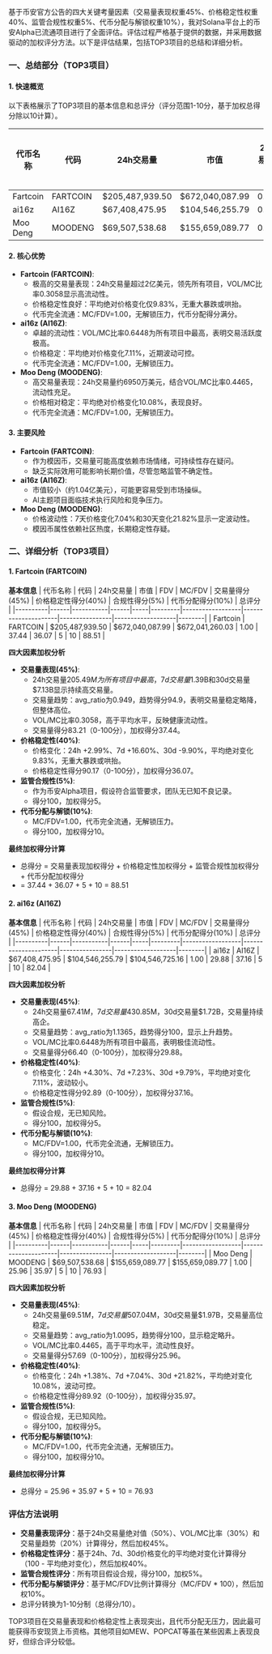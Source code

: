 基于币安官方公告的四大关键考量因素（交易量表现权重45%、价格稳定性权重40%、监管合规性权重5%、代币分配与解锁权重10%），我对Solana平台上的币安Alpha已流通项目进行了全面评估。评估过程严格基于提供的数据，并采用数据驱动的加权评分方法。以下是评估结果，包括TOP3项目的总结和详细分析。

### 一、总结部分（TOP3项目）

#### 1. 快速概览
以下表格展示了TOP3项目的基本信息和总评分（评分范围1-10分，基于加权总得分除以10计算）。

| 代币名称 | 代码 | 24h交易量 | 市值 | 24h交易量/市值 | FDV | MC/FDV | 总评分(1-10分) |
|----------|------|-----------|------|----------------|-----|---------|----------------|
| Fartcoin | FARTCOIN | $205,487,939.50 | $672,040,087.99 | 0.3058 | $672,041,260.03 | 1.00 | 8.85 |
| ai16z | AI16Z | $67,408,475.95 | $104,546,255.79 | 0.6448 | $104,546,725.16 | 1.00 | 8.20 |
| Moo Deng | MOODENG | $69,507,538.68 | $155,659,089.77 | 0.4465 | $155,659,089.77 | 1.00 | 7.69 |

#### 2. 核心优势
- **Fartcoin (FARTCOIN)**:
  - 极高的交易量表现：24h交易量超过2亿美元，领先所有项目，VOL/MC比率0.3058显示高流动性。
  - 价格稳定性良好：平均绝对价格变化仅9.83%，无重大暴跌或哄抬。
  - 代币完全流通：MC/FDV=1.00，无解锁压力，代币分配得分满分。
- **ai16z (AI16Z)**:
  - 卓越的流动性：VOL/MC比率0.6448为所有项目中最高，表明交易活跃度极高。
  - 价格稳定：平均绝对价格变化7.11%，近期波动可控。
  - 代币完全流通：MC/FDV=1.00，无解锁压力。
- **Moo Deng (MOODENG)**:
  - 高交易量表现：24h交易量约6950万美元，结合VOL/MC比率0.4465，流动性充足。
  - 价格相对稳定：平均绝对价格变化10.08%，表现良好。
  - 代币完全流通：MC/FDV=1.00，无解锁压力。

#### 3. 主要风险
- **Fartcoin (FARTCOIN)**:
  - 作为模因币，交易量可能高度依赖市场情绪，可持续性存在疑问。
  - 缺乏实际效用可能影响长期价值，尽管忽略监管不确定性。
- **ai16z (AI16Z)**:
  - 市值较小（约1.04亿美元），可能更容易受到市场操纵。
  - AI主题项目面临技术执行风险和竞争压力。
- **Moo Deng (MOODENG)**:
  - 价格波动性：7天价格变化7.04%和30天变化21.82%显示一定波动性。
  - 模因币属性依赖社区热度，长期稳定性存疑。

### 二、详细分析（TOP3项目）

#### 1. Fartcoin (FARTCOIN)
**基本信息**
| 代币名称 | 代码 | 24h交易量 | 市值 | FDV | MC/FDV | 交易量得分(45%) | 价格稳定性得分(40%) | 合规性得分(5%) | 代币分配得分(10%) | 总评分 |
|----------|------|-----------|------|-----|---------|------------------|---------------------|----------------|-------------------|--------|
| Fartcoin | FARTCOIN | $205,487,939.50 | $672,040,087.99 | $672,041,260.03 | 1.00 | 37.44 | 36.07 | 5 | 10 | 88.51 |

**四大因素加权分析**
- **交易量表现(45%)**:
  - 24h交易量$205.49M为所有项目中最高，7d交易量$1.39B和30d交易量$7.13B显示持续高交易量。
  - 交易量趋势：avg_ratio为0.949，趋势得分94.9，表明交易量稳定略降，但整体高位。
  - VOL/MC比率0.3058，高于平均水平，反映健康流动性。
  - 交易量得分83.21（0-100分），加权得分37.44。
- **价格稳定性(40%)**:
  - 价格变化：24h +2.99%、7d +16.60%、30d -9.90%，平均绝对变化9.83%，无重大暴跌或哄抬。
  - 价格稳定性得分90.17（0-100分），加权得分36.07。
- **监管合规性(5%)**:
  - 作为币安Alpha项目，假设符合监管要求，团队无已知不良记录。
  - 得分100，加权得分5。
- **代币分配与解锁(10%)**:
  - MC/FDV=1.00，代币完全流通，无解锁压力。
  - 得分100，加权得分10。

**最终加权得分计算**
- 总得分 = 交易量表现加权得分 + 价格稳定性加权得分 + 监管合规性加权得分 + 代币分配加权得分
- = 37.44 + 36.07 + 5 + 10 = 88.51

#### 2. ai16z (AI16Z)
**基本信息**
| 代币名称 | 代码 | 24h交易量 | 市值 | FDV | MC/FDV | 交易量得分(45%) | 价格稳定性得分(40%) | 合规性得分(5%) | 代币分配得分(10%) | 总评分 |
|----------|------|-----------|------|-----|---------|------------------|---------------------|----------------|-------------------|--------|
| ai16z | AI16Z | $67,408,475.95 | $104,546,255.79 | $104,546,725.16 | 1.00 | 29.88 | 37.16 | 5 | 10 | 82.04 |

**四大因素加权分析**
- **交易量表现(45%)**:
  - 24h交易量$67.41M，7d交易量$430.85M，30d交易量$1.72B，交易量持续高企。
  - 交易量趋势：avg_ratio为1.1365，趋势得分100，显示上升趋势。
  - VOL/MC比率0.6448为所有项目中最高，表明极佳流动性。
  - 交易量得分66.40（0-100分），加权得分29.88。
- **价格稳定性(40%)**:
  - 价格变化：24h +4.30%、7d +7.23%、30d +9.79%，平均绝对变化7.11%，波动较小。
  - 价格稳定性得分92.89（0-100分），加权得分37.16。
- **监管合规性(5%)**:
  - 假设合规，无已知风险。
  - 得分100，加权得分5。
- **代币分配与解锁(10%)**:
  - MC/FDV=1.00，代币完全流通，无解锁压力。
  - 得分100，加权得分10。

**最终加权得分计算**
- 总得分 = 29.88 + 37.16 + 5 + 10 = 82.04

#### 3. Moo Deng (MOODENG)
**基本信息**
| 代币名称 | 代码 | 24h交易量 | 市值 | FDV | MC/FDV | 交易量得分(45%) | 价格稳定性得分(40%) | 合规性得分(5%) | 代币分配得分(10%) | 总评分 |
|----------|------|-----------|------|-----|---------|------------------|---------------------|----------------|-------------------|--------|
| Moo Deng | MOODENG | $69,507,538.68 | $155,659,089.77 | $155,659,089.77 | 1.00 | 25.96 | 35.97 | 5 | 10 | 76.93 |

**四大因素加权分析**
- **交易量表现(45%)**:
  - 24h交易量$69.51M，7d交易量$507.04M，30d交易量$1.97B，交易量高位稳定。
  - 交易量趋势：avg_ratio为1.0095，趋势得分100，显示稳定略升。
  - VOL/MC比率0.4465，高于平均水平，流动性良好。
  - 交易量得分57.69（0-100分），加权得分25.96。
- **价格稳定性(40%)**:
  - 价格变化：24h +1.38%、7d +7.04%、30d +21.82%，平均绝对变化10.08%，波动可控。
  - 价格稳定性得分89.92（0-100分），加权得分35.97。
- **监管合规性(5%)**:
  - 假设合规，无已知风险。
  - 得分100，加权得分5。
- **代币分配与解锁(10%)**:
  - MC/FDV=1.00，代币完全流通，无解锁压力。
  - 得分100，加权得分10。

**最终加权得分计算**
- 总得分 = 25.96 + 35.97 + 5 + 10 = 76.93

### 评估方法说明
- **交易量表现评分**：基于24h交易量绝对值（50%）、VOL/MC比率（30%）和交易量趋势（20%）计算得分，然后加权45%。
- **价格稳定性评分**：基于24h、7d、30d价格变化的平均绝对变化计算得分（100 - 平均绝对变化），然后加权40%。
- **监管合规性评分**：所有项目假设合规，得分100，加权5%。
- **代币分配与解锁评分**：基于MC/FDV比例计算得分（MC/FDV * 100），然后加权10%。
- 总评分转换为1-10分制（总得分/10）。

TOP3项目在交易量表现和价格稳定性上表现突出，且代币分配无压力，因此最可能获得币安现货上币资格。其他项目如MEW、POPCAT等虽在某些因素上表现良好，但综合评分较低。